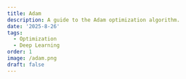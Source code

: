 ```yaml
---
title: Adam
description: A guide to the Adam optimization algorithm.
date: '2025-8-26'
tags:
  - Optimization
  - Deep Learning
order: 1
image: /adam.png
draft: false
---
```

